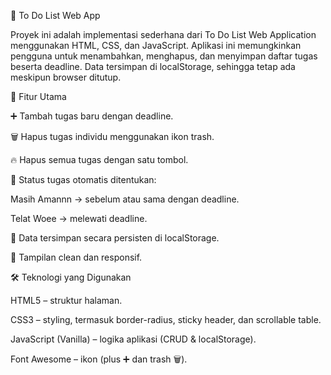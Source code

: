 📝 To Do List Web App

Proyek ini adalah implementasi sederhana dari To Do List Web Application menggunakan HTML, CSS, dan JavaScript. Aplikasi ini memungkinkan pengguna untuk menambahkan, menghapus, dan menyimpan daftar tugas beserta deadline. Data tersimpan di localStorage, sehingga tetap ada meskipun browser ditutup.

🚀 Fitur Utama

➕ Tambah tugas baru dengan deadline.

🗑️ Hapus tugas individu menggunakan ikon trash.

🔥 Hapus semua tugas dengan satu tombol.

📅 Status tugas otomatis ditentukan:

Masih Amannn → sebelum atau sama dengan deadline.

Telat Woee → melewati deadline.

💾 Data tersimpan secara persisten di localStorage.

🎨 Tampilan clean dan responsif.

🛠️ Teknologi yang Digunakan

HTML5 – struktur halaman.

CSS3 – styling, termasuk border-radius, sticky header, dan scrollable table.

JavaScript (Vanilla) – logika aplikasi (CRUD & localStorage).

Font Awesome – ikon (plus ➕ dan trash 🗑️).
